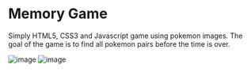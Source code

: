 # Memory Game

Simply HTML5, CSS3 and Javascript game using pokemon images. The goal of the game is to find all pokemon pairs before the time is over.

![image](https://user-images.githubusercontent.com/60959263/217313601-ea664784-834d-42ec-b23c-f74a94be0461.png)
![image](https://user-images.githubusercontent.com/60959263/217313874-6dbb4aa0-d821-484e-b26c-45c1d69929f0.png)
